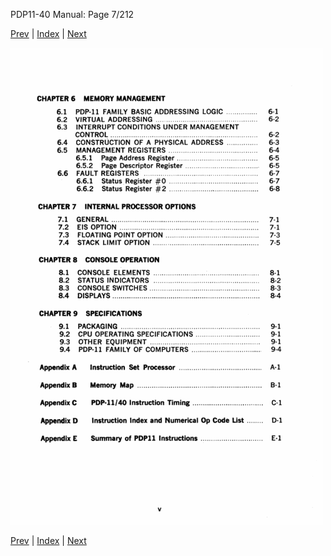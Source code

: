 PDP11-40 Manual: Page 7/212

[Prev](pdp11-40-000006.html) | [Index](index.html) | [Next](pdp11-40-000008.html)

![](pdp11-40-000007.gif)

[Prev](pdp11-40-000006.html) | [Index](index.html) | [Next](pdp11-40-000008.html)

